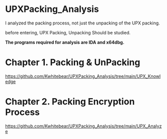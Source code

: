 # UPXPacking_Analysis


I analyzed the packing process, not just the unpacking of the UPX packing.

before entering, UPX Packing, Unpacking Should be studied. 

<strong>The programs required for analysis are IDA and x64dbg.</strong>


# Chapter 1. Packing & UnPacking

https://github.com/Kwhitebear/UPXPacking_Analysis/tree/main/UPX_Knowledge

# Chapter 2. Packing Encryption Process

https://github.com/Kwhitebear/UPXPacking_Analysis/tree/main/UPX_Analyze
